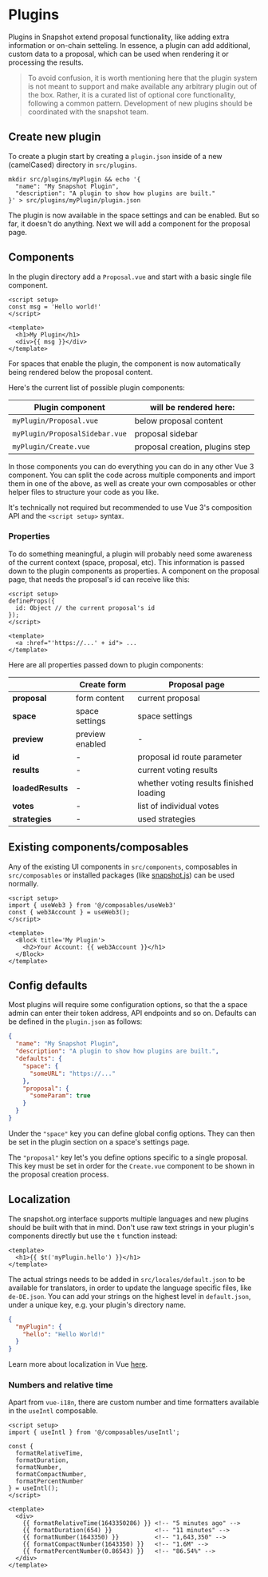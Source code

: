 # Plugins

Plugins in Snapshot extend proposal functionality, like adding extra information or on-chain setteling.
In essence, a plugin can add additional, custom data to a proposal, which can be used when rendering it or processing the results.

> To avoid confusion, it is worth mentioning here that the plugin system is not meant to support and make available any arbitrary plugin out of the box.
Rather, it is a curated list of optional core functionality, following a common pattern. Development of new plugins should be coordinated with the snapshot team.

## Create new plugin

To create a plugin start by creating a `plugin.json` inside of a new (camelCased) directory in `src/plugins`.

```shell
mkdir src/plugins/myPlugin && echo '{
  "name": "My Snapshot Plugin",
  "description": "A plugin to show how plugins are built."
}' > src/plugins/myPlugin/plugin.json
```

The plugin is now available in the space settings and can be enabled. But so far, it doesn't do anything. Next we will add a component for the proposal page.

## Components

In the plugin directory add a `Proposal.vue` and start with a basic single file component.

```vue
<script setup>
const msg = 'Hello world!'
</script>

<template>
  <h1>My Plugin</h1>
  <div>{{ msg }}</div>
</template>
```

For spaces that enable the plugin, the component is now automatically being rendered below the proposal content.

Here's the current list of possible plugin components:

| Plugin component | will be rendered here: |
| --- | --- |
| `myPlugin/Proposal.vue` | below proposal content |
| `myPlugin/ProposalSidebar.vue` | proposal sidebar |
| `myPlugin/Create.vue` | proposal creation, plugins step  |

In those components you can do everything you can do in any other Vue 3 component. You can split the code across multiple components and import them in one of the above, as well as create your own composables or other helper files to structure your code as you like.

It's technically not required but recommended to use Vue 3's composition API and the `<script setup>` syntax.

### Properties

To do something meaningful, a plugin will probably need some awareness of the current context (space, proposal, etc). This information is passed down to the plugin components as properties. A component on the proposal page, that needs the proposal's id can receive like this:

```vue
<script setup>
defineProps({
  id: Object // the current proposal's id
});
</script>

<template>
  <a :href="'https://...' + id"> ...
</template>
```

Here are all properties passed down to plugin components:

|  | Create form | Proposal page |
| --- | --- | --- |
| **proposal** | form content | current proposal |
| **space** | space settings | space settings |
| **preview** | preview enabled | - |
| **id** | - | proposal id route parameter |
| **results** | - | current voting results |
| **loadedResults** | - | whether voting results finished loading |
| **votes** | - | list of individual votes |
| **strategies** | - | used strategies |

## Existing components/composables

Any of the existing UI components in `src/components`, composables in `src/composables` or installed packages (like [snapshot.js](https://docs.snapshot.org/snapshot.js)) can be used normally.

```vue
<script setup>
import { useWeb3 } from '@/composables/useWeb3'
const { web3Account } = useWeb3();
</script>

<template>
  <Block title='My Plugin'>
    <h2>Your Account: {{ web3Account }}</h1>
  </Block>
</template>
```

## Config defaults

Most plugins will require some configuration options, so that the a space admin can enter their token address, API endpoints and so on. Defaults can be defined in the `plugin.json` as follows:

```json
{
  "name": "My Snapshot Plugin",
  "description": "A plugin to show how plugins are built.",
  "defaults": {
    "space": {
      "someURL": "https://..."
    },
    "proposal": {
      "someParam": true
    }
  }
}
```

Under the `"space"` key you can define global config options. They can then be set in the plugin section on a space's settings page.

The `"proposal"` key let's you define options specific to a single proposal. This key must be set in order for the `Create.vue` component to be shown in the proposal creation process.

## Localization

The snapshot.org interface supports multiple languages and new plugins should be built with that in mind. Don't use raw text strings in your plugin's components directly but use the `t` function instead:

```vue
<template>
  <h1>{{ $t('myPlugin.hello') }}</h1>
</template>
```

The actual strings needs to be added in `src/locales/default.json` to be available for translators, in order to update the language specific files, like `de-DE.json`. You can add your strings on the highest level in `default.json`, under a unique key, e.g. your plugin's directory name.

```json
{
  "myPlugin": {
    "hello": "Hello World!"
  }
}
```

Learn more about localization in Vue [here](https://vue-i18n.intlify.dev/).

### Numbers and relative time

Apart from `vue-i18n`, there are custom number and time formatters available in the `useIntl` composable.

```vue
<script setup>
import { useIntl } from '@/composables/useIntl';

const {
  formatRelativeTime,
  formatDuration,
  formatNumber,
  formatCompactNumber,
  formatPercentNumber
} = useIntl();
</script>

<template>
  <div>
    {{ formatRelativeTime(1643350286) }} <!-- "5 minutes ago" -->
    {{ formatDuration(654) }}            <!-- "11 minutes" --> 
    {{ formatNumber(1643350) }}          <!-- "1,643,350" -->
    {{ formatCompactNumber(1643350) }}   <!-- "1.6M" -->
    {{ formatPercentNumber(0.86543) }}   <!-- "86.54%" -->
  </div>
</template>
```